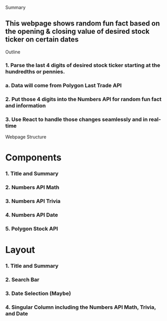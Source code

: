 Summary 

##   This webpage shows random fun fact based on the opening & closing value of desired stock ticker on certain dates 

Outline 

###   1. Parse the last 4 digits of desired stock ticker starting at the hundredths or pennies. 
###      a. Data will come from Polygon Last Trade API 
###   2. Put those 4 digits into the Numbers API for random fun fact and information 
###   3. Use React to handle those changes seamlessly and in real-time 


Webpage Structure 

# Components 
###    1. Title and Summary 
###    2. Numbers API Math 
###    3. Numbers API Trivia 
###    4. Numbers API Date 
###    5. Polygon Stock API 


# Layout 
###    1. Title and Summary 
###    2. Search Bar 
###    3. Date Selection (Maybe)     
###    4. Singular Column including the Numbers API Math, Trivia, and Date 
